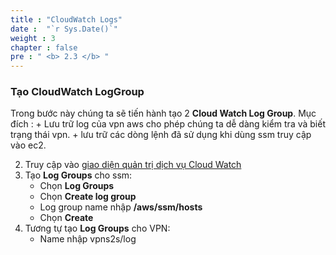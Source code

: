 ```yaml
---
title : "CloudWatch Logs"
date :  "`r Sys.Date()`" 
weight : 3 
chapter : false
pre : " <b> 2.3 </b> "
---
```


### Tạo CloudWatch LogGroup

Trong bước này chúng ta sẽ tiến hành tạo 2 **Cloud Watch Log Group**. Mục đích :
    + Lưu trữ log của vpn aws cho phép chúng ta dễ dàng kiểm tra và biết trạng thái vpn. 
    + lưu trữ các dòng lệnh đã sử dụng khi dùng ssm truy cập vào ec2.
 
2. Truy cập vào [giao diện quản trị dịch vụ Cloud Watch](https://ap-southeast-1.console.aws.amazon.com/cloudwatch/)
3. Tạo **Log Groups** cho ssm:
   + Chọn **Log Groups**
   + Chọn **Create log group**
   + Log group name nhập **/aws/ssm/hosts**
   + Chọn **Create**
4. Tương tự tạo **Log Groups** cho VPN:
   + Name nhập vpns2s/log  

